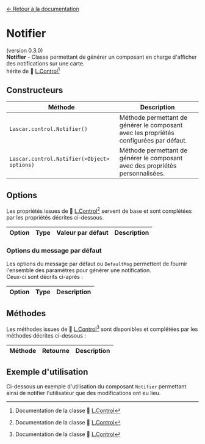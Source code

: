 [&larr; Retour à la documentation](/documentation.md)

# Notifier

(version 0.3.0)   
**Notifier** - Classe permettant de générer un composant en charge d'afficher des notifications sur une carte.   
<i class="fas fa-link"></i> hérite de 🍃 [L.Control](https://leafletjs.com/reference.html#control)[^1]

## Constructeurs

| Méthode | Description |
|---------|-------------|
| `Lascar.control.Notifier()` | Méthode permettant de générer le composant avec les propriétés configurées par défaut. |
| `Lascar.control.Notifier(<Object> options)` | Méthode permettant de générer le composant avec des propriétés personnalisées. |

## Options
Les propriétés issues de 🍃 [L.Control](https://leafletjs.com/reference.html#control)[^1] servent de base et sont complétées par les propriétés décrites ci-dessous.

| Option | Type | Valeur par défaut | Description |
|--------|------|-------------------|-------------|

### Options du message par défaut
Les options du message par défaut ou `DefaultMsg` permettent de fournir l'ensemble des paramètres pour générer une notification.   
Ceux-ci sont décrits ci-après :

| Option | Type | Description |
|--------|------|-------------|

## Méthodes
Les méthodes issues de 🍃 [L.Control](https://leafletjs.com/reference.html#control)[^1] sont disponibles et complétées par les méthodes décrites ci-dessous :

| Méthode | Retourne | Description |
|---------|----------|-------------|

## Exemple d'utilisation

Ci-dessous un exemple d'utilisation du composant `Notifier` permettant ainsi de notifier l'utilisateur que des modifications ont eu lieu.

[^1]: Documentation de la classe 🍃 [L.Control](https://leafletjs.com/reference.html#control)
